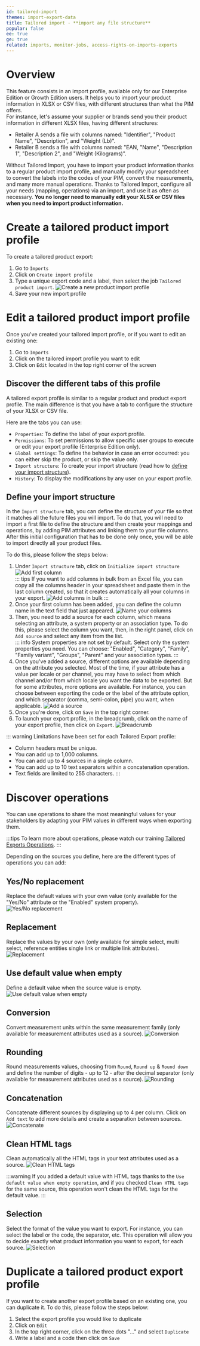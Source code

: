```yaml
---
id: tailored-import
themes: import-export-data
title: Tailored import - **import any file structure**
popular: false
ee: true
ge: true
related: imports, monitor-jobs, access-rights-on-imports-exports
---
```


# Overview

This feature consists in an import profile, available only for our Enterprise Edition or Growth Edition users.
It helps you to import your product information in XLSX or CSV files, with different structures than what the PIM offers.  
For instance, let's assume your supplier or brands send you their product information in different XLSX files, having different structures:  
* Retailer A sends a file with columns named: "Identifier", "Product Name", "Description", and "Weight (Lb)".
* Retailer B sends a file with columns named: "EAN, "Name", "Description 1", "Description 2", and "Weight (Kilograms)".  

Without Tailored Import, you have to import your product information thanks to a regular product import profile, and manually modify your spreadsheet to convert the labels into the codes of your PIM, convert the measurements, and many more manual operations.
Thanks to Tailored Import, configure all your needs (mapping, operations) via an import, and use it as often as necessary. **You no longer need to manually edit your XLSX or CSV files when you need to import product information.**

<!--
:::tips
To learn more about Tailored Export and how to use this feature, please watch our training [Tailored Exports Foundations](https://akademy.akeneo.com/tailored-exports-foundations).
:::
-->

# Create a tailored product import profile

To create a tailored product export:
1. Go to `Imports`
1. Click on `Create import profile`
1. Type a unique export code and a label, then select the job `Tailored product import`<!-- or `Tailored product model import`-->. <!--You can select either CSV or XLSX for each job.-->
![Create a new product import profile](../img/TailoredExport_Create-import-profile.png)
1. Save your new import profile

# Edit a tailored product import profile

Once you've created your tailored import profile, or if you want to edit an existing one:
1. Go to `Imports`
1. Click on the tailored import profile you want to edit
1. Click on `Edit` located in the top right corner of the screen  

## Discover the different tabs of this profile

A tailored export profile is similar to a regular product and product export profile. The main difference is that you have a tab to configure the structure of your XLSX or CSV file.

Here are the tabs you can use:
* `Properties`: To define the label of your export profile.
* `Permissions`: To set permissions to allow specific user groups to execute or edit your export profile (Enterprise Edition only).
* `Global settings`: To define the behavior in case an error occurred: you can either skip the product, or skip the value only.
* `Import structure`: To create your import structure (read how to [define your import structure](tailored-import.html#define-your-import-structure)).
* `History`: To display the modifications by any user on your export profile.


## Define your import structure

In the `Import structure` tab, you can define the structure of your file so that it matches all the future files you will import.
To do that, you will need to import a first file to define the structure and then create your mappings and operations, by adding PIM attributes and linking them to your file columns. After this initial configuration that has to be done only once, you will be able to import directly all your product files.

To do this, please follow the steps below:
1.  Under `Import structure` tab, click on `Initialize import structure`
![Add first column](../img/TailoredExport_Add-first-column.png)  
    ::: tips
    If you want to add columns in bulk from an Excel file, you can copy all the columns header in your spreadsheet and paste them in the last column created, so that it creates automatically all your columns in your export.
    ![Add columns in bulk](../img/TailoredExport_Add-columns-in-bulk.gif)
    :::
1.  Once your first column has been added, you can define the column name in the text field that just appeared.
![Name your columns](../img/TailoredExport_Column-headers.png)
1.  Then, you need to add a source for each column, which means selecting an attribute, a system property or an association type. To do this, please select the column you want, then, in the right panel, click on `Add source` and select any item from the list.  
    ::: info
    System properties are not set by default. Select only the system properties you need. You can choose: "Enabled", "Category", "Family", "Family variant", "Groups", "Parent" and your association types.
    :::
1. Once you've added a source, different options are available depending on the attribute you selected. Most of the time, if your attribute has a value per locale or per channel, you may have to select from which channel and/or from which locale you want the data to be exported. But for some attributes, more options are available. For instance, you can choose between exporting the code or the label of the attribute option, and which separator (comma, semi-colon, pipe) you want, when applicable.
![Add a source](../img/TailoredExport_Add-source.gif)
1.  Once you're done, click on `Save` in the top right corner.
1.  To launch your export profile, in the breadcrumb, click on the name of your export profile, then click on `Export`. ![Breadcrumb](../img/TailoredExport_Breadcrumb.png)

::: warning
Limitations have been set for each Tailored Export profile:
* Column headers must be unique.
* You can add up to 1,000 columns.
* You can add up to 4 sources in a single column.
* You can add up to 10 text separators within a concatenation operation.
* Text fields are limited to 255 characters.
:::

# Discover operations

You can use operations to share the most meaningful values for your stakeholders by adapting your PIM values in different ways when exporting them.

:::tips
To learn more about operations, please watch our training [Tailored Exports Operations](https://akademy.akeneo.com/tailored-exports-operations).
:::

Depending on the sources you define, here are the different types of operations you can add:

## Yes/No replacement

Replace the default values with your own value (only available for the "Yes/No" attribute or the "Enabled" system property).
![Yes/No replacement](../img/TailoredExport_Operation_Boolean_Replacement.png)

## Replacement

Replace the values by your own (only available for simple select, multi select, reference entities single link or multiple link attributes).
![Replacement](../img/TailoredExport_Operation_Replacement.png)

## Use default value when empty

Define a default value when the source value is empty.
![Use default value when empty](../img/TailoredExport_Operation_UseDefaultValueWhenEmpty.png)

## Conversion

Convert measurement units within the same measurement family (only available for measurement attributes used as a source).
![Conversion](../img/TailoredExport_Operation_Conversion.png)

## Rounding

Round measurements values, choosing from `Round`, `Round up` & `Round down` and define the number of digits - up to 12 - after the decimal separator (only available for measurement attributes used as a source).
![Rounding](../img/TailoredExport_Operation_Rounding.png)

## Concatenation

Concatenate different sources by displaying up to 4 per column. Click on `Add text` to add more details and create a separation between sources.
![Concatenate](../img/TailoredExport_Operation_Concatenate.gif)

## Clean HTML tags

Clean automatically all the HTML tags in your text attributes used as a source.
![Clean HTML tags](../img/TailoredExport_Operation_CleanHTML.png)

:::warning
If you added a default value with HTML tags thanks to the `Use default value when empty operation`, and if you checked `Clean HTML tags` for the same source, this operation won't clean the HTML tags for the default value.
:::

## Selection

Select the format of the value you want to export. For instance, you can select the label or the code, the separator, etc. This operation will allow you to decide exactly what product information you want to export, for each source.
![Selection](../img/TailoredExport_Operation_Selection.png)

# Duplicate a tailored product export profile

If you want to create another export profile based on an existing one, you can duplicate it.
To do this, please follow the steps below:
1. Select the export profile you would like to duplicate
1. Click on `Edit`
1. In the top right corner, click on the three dots "..." and select `Duplicate`
1. Write a label and a code then click on `Save`
